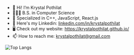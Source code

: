 - 👋 Hi! I’m Krystal Pothilat
- 👩🏻‍🎓 B.S. in Computer Science 
- 🧠 Specialized in C++, JavaScript, React.js
- 👥 Here's my Linkedin: [linkedin.com/in/krystalpothilat](https://www.linkedin.com/in/krystalpothilat)
- 🖥️ Check out my website: https://krystalpothilat.github.io/
- 📫 How to reach me: krystalpothilat@gmail.com
  
![Top Langs](https://github-readme-stats.vercel.app/api/top-langs/?username=krystalpothilat&layout=compact)
<!---
krystalpothilat/krystalpothilat is a ✨ special ✨ repository because its `README.md` (this file) appears on your GitHub profile.
You can click the Preview link to take a look at your changes.
--->
